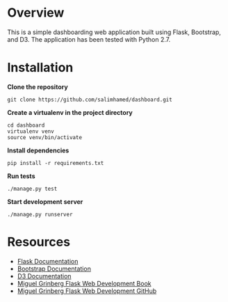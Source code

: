 # Overview
This is a simple dashboarding web application built using Flask, Bootstrap, and D3.  The application has been tested with Python 2.7.

# Installation
**Clone the repository**
```
git clone https://github.com/salimhamed/dashboard.git
```

**Create a virtualenv in the project directory**
```
cd dashboard
virtualenv venv
source venv/bin/activate
```

**Install dependencies**
```
pip install -r requirements.txt
```

**Run tests**
```
./manage.py test
```

**Start development server**
```
./manage.py runserver
```

# Resources
* [Flask Documentation](http://flask.pocoo.org/)
* [Bootstrap Documentation](http://getbootstrap.com/)
* [D3 Documentation](http://d3js.org/)
* [Miguel Grinberg Flask Web Development Book](http://www.flaskbook.com/)
* [Miguel Grinberg Flask Web Development GitHub](https://github.com/miguelgrinberg/flasky)

